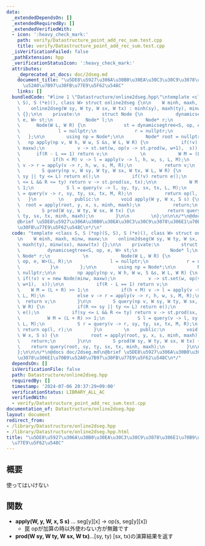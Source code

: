 ```yaml
---
data:
  _extendedDependsOn: []
  _extendedRequiredBy: []
  _extendedVerifiedWith:
  - icon: ':heavy_check_mark:'
    path: verify/Datastructure_point_add_rec_sum.test.cpp
    title: verify/Datastructure_point_add_rec_sum.test.cpp
  _isVerificationFailed: false
  _pathExtension: hpp
  _verificationStatusIcon: ':heavy_check_mark:'
  attributes:
    _deprecated_at_docs: doc/2dseg.md
    document_title: "\u5DE8\u5927\u306A\u30B0\u30EA\u30C3\u30C9\u3078\u306E1\u70B9\
      \u52A0\u7B97\u30FB\u77E9\u5F62\u548C"
    links: []
  bundledCode: "#line 1 \"Datastructure/online2dseg.hpp\"\ntemplate <class S, S (*op)(S,\
    \ S), S (*e)(), class W> struct online2dseg {\n\n    W minh, maxh, minw, maxw;\n\
    \    online2dseg(W sy, W ty, W sx, W tx) : minh(sy), maxh(ty), minw(sx), maxw(tx)\
    \ {};\n\n    private:\n        struct Node {\n            dynamicsegtree<S, op,\
    \ e, W> st;\n            Node* l;\n            Node* r;\n            \n      \
    \      Node(W L, W R) {\n              st = dynamicsegtree<S, op, e, W>(L, R);\n\
    \              l = nullptr;\n              r = nullptr;\n            }\n     \
    \   };\n\n        using np = Node*;\n\n        Node* root = nullptr;\n\n     \
    \   np apply(np v, W h, W w, S &s, W L, W R) {\n            if(!v) v = new Node(minw,\
    \ maxw);\n            v -> st.set(w, op(v -> st.prod(w, w+1),  s));\n\n      \
    \      if(R - L == 1) return v;\n            \n            W M = (L + R) >> 1;\n\
    \            if(h < M) v -> l = apply(v -> l, h, w, s, L, M);\n            else\
    \ v -> r = apply(v -> r, h, w, s, M, R);\n            return v;\n        }\n\n\
    \        S query(np v, W sy, W ty, W sx, W tx, W L, W R) {\n            if(R <=\
    \ sy || ty <= L) return e();\n            if(!v) return e();\n            if(sy\
    \ <= L && R <= ty) return v -> st.prod(sx, tx);\n\n            W M = (L + R) >>\
    \ 1;\n            S l = query(v -> l, sy, ty, sx, tx, L, M);\n            S r\
    \ = query(v -> r, sy, ty, sx, tx, M, R);\n            return op(l, r);\n     \
    \   }\n        \n    public:\n        void apply(W y, W x, S s) {\n          \
    \  root = apply(root, y, x, s, minh, maxh);\n            return;\n        }\n\n\
    \        S prod(W sy, W ty, W sx, W tx) {\n            return query(root, sy,\
    \ ty, sx, tx, minh, maxh);\n        }\n\n        \n};\n\n\n/*\n@docs doc/2dseg.md\n\
    @brief \u5DE8\u5927\u306A\u30B0\u30EA\u30C3\u30C9\u3078\u306E1\u70B9\u52A0\u7B97\
    \u30FB\u77E9\u5F62\u548C\n*/\n"
  code: "template <class S, S (*op)(S, S), S (*e)(), class W> struct online2dseg {\n\
    \n    W minh, maxh, minw, maxw;\n    online2dseg(W sy, W ty, W sx, W tx) : minh(sy),\
    \ maxh(ty), minw(sx), maxw(tx) {};\n\n    private:\n        struct Node {\n  \
    \          dynamicsegtree<S, op, e, W> st;\n            Node* l;\n           \
    \ Node* r;\n            \n            Node(W L, W R) {\n              st = dynamicsegtree<S,\
    \ op, e, W>(L, R);\n              l = nullptr;\n              r = nullptr;\n \
    \           }\n        };\n\n        using np = Node*;\n\n        Node* root =\
    \ nullptr;\n\n        np apply(np v, W h, W w, S &s, W L, W R) {\n           \
    \ if(!v) v = new Node(minw, maxw);\n            v -> st.set(w, op(v -> st.prod(w,\
    \ w+1),  s));\n\n            if(R - L == 1) return v;\n            \n        \
    \    W M = (L + R) >> 1;\n            if(h < M) v -> l = apply(v -> l, h, w, s,\
    \ L, M);\n            else v -> r = apply(v -> r, h, w, s, M, R);\n          \
    \  return v;\n        }\n\n        S query(np v, W sy, W ty, W sx, W tx, W L,\
    \ W R) {\n            if(R <= sy || ty <= L) return e();\n            if(!v) return\
    \ e();\n            if(sy <= L && R <= ty) return v -> st.prod(sx, tx);\n\n  \
    \          W M = (L + R) >> 1;\n            S l = query(v -> l, sy, ty, sx, tx,\
    \ L, M);\n            S r = query(v -> r, sy, ty, sx, tx, M, R);\n           \
    \ return op(l, r);\n        }\n        \n    public:\n        void apply(W y,\
    \ W x, S s) {\n            root = apply(root, y, x, s, minh, maxh);\n        \
    \    return;\n        }\n\n        S prod(W sy, W ty, W sx, W tx) {\n        \
    \    return query(root, sy, ty, sx, tx, minh, maxh);\n        }\n\n        \n\
    };\n\n\n/*\n@docs doc/2dseg.md\n@brief \u5DE8\u5927\u306A\u30B0\u30EA\u30C3\u30C9\
    \u3078\u306E1\u70B9\u52A0\u7B97\u30FB\u77E9\u5F62\u548C\n*/"
  dependsOn: []
  isVerificationFile: false
  path: Datastructure/online2dseg.hpp
  requiredBy: []
  timestamp: '2024-07-06 20:37:29+09:00'
  verificationStatus: LIBRARY_ALL_AC
  verifiedWith:
  - verify/Datastructure_point_add_rec_sum.test.cpp
documentation_of: Datastructure/online2dseg.hpp
layout: document
redirect_from:
- /library/Datastructure/online2dseg.hpp
- /library/Datastructure/online2dseg.hpp.html
title: "\u5DE8\u5927\u306A\u30B0\u30EA\u30C3\u30C9\u3078\u306E1\u70B9\u52A0\u7B97\u30FB\
  \u77E9\u5F62\u548C"
---
```

## 概要
使ってはいけない


## 関数
- **apply(W, y, W, x, S s)** ... seg[y][x] -> op(s, seg[y][x])  
    - 罠
    opが加算の時以外使わない方が無難です
- **prod(W sy, W ty, W sx, W tx)**...[sy, ty) [sx, tx)の演算結果を返す

